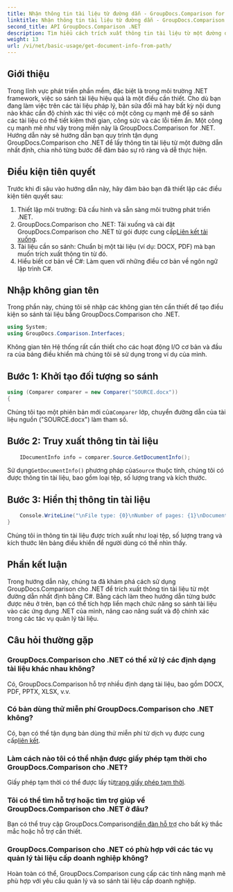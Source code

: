 ```yaml
---
title: Nhận thông tin tài liệu từ đường dẫn - GroupDocs.Comparison for .NET
linktitle: Nhận thông tin tài liệu từ đường dẫn - GroupDocs.Comparison for .NET
second_title: API GroupDocs.Comparison .NET
description: Tìm hiểu cách trích xuất thông tin tài liệu từ một đường dẫn bằng GroupDocs.Comparison cho .NET. Các bước dễ dàng để quản lý tài liệu hiệu quả trong C#.
weight: 13
url: /vi/net/basic-usage/get-document-info-from-path/
---
```

## Giới thiệu
Trong lĩnh vực phát triển phần mềm, đặc biệt là trong môi trường .NET framework, việc so sánh tài liệu hiệu quả là một điều cần thiết. Cho dù bạn đang làm việc trên các tài liệu pháp lý, bản sửa đổi mã hay bất kỳ nội dung nào khác cần độ chính xác thì việc có một công cụ mạnh mẽ để so sánh các tài liệu có thể tiết kiệm thời gian, công sức và các lỗi tiềm ẩn. Một công cụ mạnh mẽ như vậy trong miền này là GroupDocs.Comparison for .NET. Hướng dẫn này sẽ hướng dẫn bạn quy trình tận dụng GroupDocs.Comparison cho .NET để lấy thông tin tài liệu từ một đường dẫn nhất định, chia nhỏ từng bước để đảm bảo sự rõ ràng và dễ thực hiện.
## Điều kiện tiên quyết
Trước khi đi sâu vào hướng dẫn này, hãy đảm bảo bạn đã thiết lập các điều kiện tiên quyết sau:
1. Thiết lập môi trường: Đã cấu hình và sẵn sàng môi trường phát triển .NET.
2.  GroupDocs.Comparison cho .NET: Tải xuống và cài đặt GroupDocs.Comparison cho .NET từ gói được cung cấp[Liên kết tải xuống](https://releases.groupdocs.com/comparison/net/).
3. Tài liệu cần so sánh: Chuẩn bị một tài liệu (ví dụ: DOCX, PDF) mà bạn muốn trích xuất thông tin từ đó.
4. Hiểu biết cơ bản về C#: Làm quen với những điều cơ bản về ngôn ngữ lập trình C#.

## Nhập không gian tên
Trong phần này, chúng tôi sẽ nhập các không gian tên cần thiết để tạo điều kiện so sánh tài liệu bằng GroupDocs.Comparison cho .NET.
```csharp
using System;
using GroupDocs.Comparison.Interfaces;
```

Không gian tên Hệ thống rất cần thiết cho các hoạt động I/O cơ bản và đầu ra của bảng điều khiển mà chúng tôi sẽ sử dụng trong ví dụ của mình.

## Bước 1: Khởi tạo đối tượng so sánh
```csharp
using (Comparer comparer = new Comparer("SOURCE.docx"))
{
```
 Chúng tôi tạo một phiên bản mới của`Comparer` lớp, chuyển đường dẫn của tài liệu nguồn ("SOURCE.docx") làm tham số.
## Bước 2: Truy xuất thông tin tài liệu
```csharp
    IDocumentInfo info = comparer.Source.GetDocumentInfo();
```
 Sử dụng`GetDocumentInfo()` phương pháp của`Source` thuộc tính, chúng tôi có được thông tin tài liệu, bao gồm loại tệp, số lượng trang và kích thước.
## Bước 3: Hiển thị thông tin tài liệu
```csharp
    Console.WriteLine("\nFile type: {0}\nNumber of pages: {1}\nDocument size: {2} bytes", info.FileType, info.PageCount, info.Size);
}
```
Chúng tôi in thông tin tài liệu được trích xuất như loại tệp, số lượng trang và kích thước lên bảng điều khiển để người dùng có thể nhìn thấy.

## Phần kết luận
Trong hướng dẫn này, chúng ta đã khám phá cách sử dụng GroupDocs.Comparison cho .NET để trích xuất thông tin tài liệu từ một đường dẫn nhất định bằng C#. Bằng cách làm theo hướng dẫn từng bước được nêu ở trên, bạn có thể tích hợp liền mạch chức năng so sánh tài liệu vào các ứng dụng .NET của mình, nâng cao năng suất và độ chính xác trong các tác vụ quản lý tài liệu.
## Câu hỏi thường gặp
### GroupDocs.Comparison cho .NET có thể xử lý các định dạng tài liệu khác nhau không?
Có, GroupDocs.Comparison hỗ trợ nhiều định dạng tài liệu, bao gồm DOCX, PDF, PPTX, XLSX, v.v.
### Có bản dùng thử miễn phí GroupDocs.Comparison cho .NET không?
 Có, bạn có thể tận dụng bản dùng thử miễn phí từ dịch vụ được cung cấp[liên kết](https://releases.groupdocs.com/).
### Làm cách nào tôi có thể nhận được giấy phép tạm thời cho GroupDocs.Comparison cho .NET?
 Giấy phép tạm thời có thể được lấy từ[trang giấy phép tạm thời](https://purchase.groupdocs.com/temporary-license/).
### Tôi có thể tìm hỗ trợ hoặc tìm trợ giúp về GroupDocs.Comparison cho .NET ở đâu?
 Bạn có thể truy cập GroupDocs.Comparison[diễn đàn hỗ trợ](https://forum.groupdocs.com/c/comparison/12) cho bất kỳ thắc mắc hoặc hỗ trợ cần thiết.
### GroupDocs.Comparison cho .NET có phù hợp với các tác vụ quản lý tài liệu cấp doanh nghiệp không?
Hoàn toàn có thể, GroupDocs.Comparison cung cấp các tính năng mạnh mẽ phù hợp với yêu cầu quản lý và so sánh tài liệu cấp doanh nghiệp.